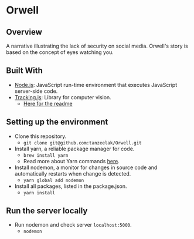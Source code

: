 # Orwell

## Overview
A narrative illustrating the lack of security on social media. Orwell's story is based on the concept of eyes watching you.

## Built With
- [Node.js](https://nodejs.org/en/): JavaScript run-time environment that executes JavaScript server-side code.
- [Tracking.js](https://trackingjs.com/): Library for computer vision.
  - [Here for the readme](https://github.com/eduardolundgren/tracking.js/blob/master/README.md)

## Setting up the environment
- Clone this repository.
  - `git clone git@github.com:tanzeelak/Orwell.git`
- Install yarn, a reliable package manager for code. 
  - `brew install yarn`
  - Read more about Yarn commands [here](https://yarnpkg.com/lang/en/docs/cli/global/).
- Install nodemon, a monitor for changes in source code and automatically restarts when change is detected. 
  - `yarn global add nodemon`
- Install all packages, listed in the package.json.
  - `yarn install`

## Run the server locally
- Run nodemon and check server `localhost:5000`. 
  - `nodemon`
